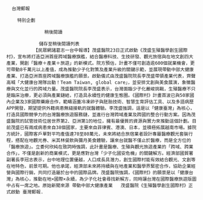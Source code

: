 
      台灣郵報
      
        特別企劃
      
                  稍後閱讀
                
                儲存至稍後閱讀列表
              【民眾網諸葛志一台中報導】茂盛醫院23日正式啟動《茂盛生殖醫學創生國際村》，宣布將打造亞洲首座跨域醫療旗艦，結合醫療科技、生技研發、觀光旅宿與在地文創四大產業，開創「醫療＋產業＋旅遊」的新模式。院方預估，計畫不僅可創造逾600個就業機會，更可帶動8千萬元以上產值，成為推動少子化對策及產業升級的關鍵示範，並展現帶動中部大健康產業、打造亞洲首座跨域醫療旗艦的願景。啟動儀式由茂盛醫院院長李茂盛帶領產業代表，齊聲高喊「大健康台灣隊出動！Team Taiwan, global care」，並安排文創與美食展演，象徵醫療與文化並行的跨域力量。茂盛醫院院長李茂盛表示，台灣面臨少子化嚴峻挑戰，生殖醫療不只是臨床治療，更必須與產業鏈結，打造具永續性的健康生態圈。《國際村》計畫首波已與50家國內企業及3家國際藥廠合作，範疇涵蓋冷凍卵子與胚胎技術、智慧生育評估工具、以及多語病歷APP開發，期望提供外籍病患無縫接軌的就醫體驗。李茂盛強調，這是以「健康臺灣」為核心，打造具國際競爭力的台灣醫療旅遊服務鏈，並進行台灣跨域產業及跨國的整合行動方案。因為茂盛醫院的試管技術位居世界第2、亞洲第1的地位，擁有最優質的資源與實力來推動這個計劃。目前茂盛已有兩成病患來自38個國家，主要來自菲律賓、港澳、日本，並積極拓展越南市場。據院方統計，國際客戶單對平均產值達70至80萬元，未來將結合旅宿業者設計專屬醫療觀光套裝行程，搭配在地觀光券、米其林餐飲與彌月美食體驗，讓來台就醫不僅止於醫療，而是全方位的「醫療旅遊」。立委何欣純在致詞時強調，此計畫是醫療、生殖與觀光旅遊產業的「跨域、跨業合作」，不僅是創新的商業模式，更是應對台灣「少子化國安危機」的關鍵解方。經濟部國貿署副署長李冠志表示，台中地理位置優越，人口成長具潛力，創生國際村能有效結合觀光、文創等在地特色，前景可期。他也承諾，經濟部未來將持續與在地產業和醫學界緊密合作，協助企業經營與國際行銷，共同打造屬於台中的國際品牌。茂盛醫院強調，《國際村》的願景是以「健康台灣」為核心，推動在地×國際×永續，為少子化社會尋找新解方，同時讓台灣在國際醫療旅遊版圖中占有一席之地。原始新聞來源 帶動中部大健康產業   茂盛醫院《生殖醫學創生國際村》正式啟動 臺灣郵報.